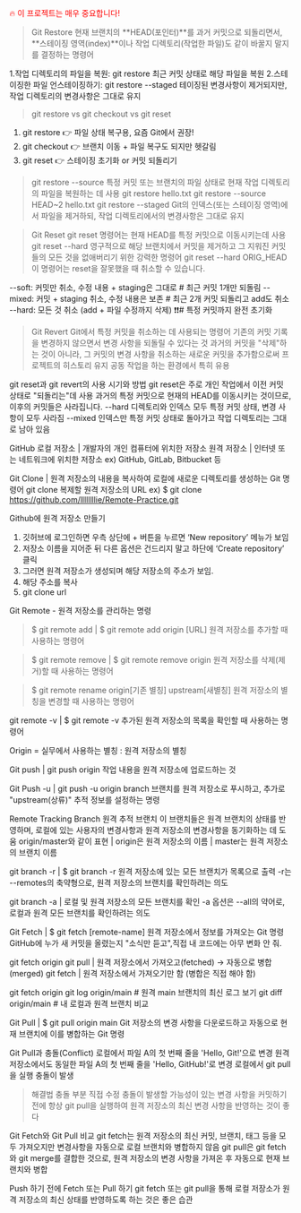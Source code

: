 <span style="color: red">🔥 이 프로젝트는 매우 중요합니다!</span>
>Git Restore
현재 브랜치의 **HEAD(포인터)**를 과거 커밋으로 되돌리면서,
**스테이징 영역(index)**이나 작업 디렉토리(작업한 파일)도
같이 바꿀지 말지를 결정하는 명령어

1.작업 디렉토리의 파일을 복원:  git restore <file>
최근 커밋 상태로 해당 파일을 복원
2.스테이징한 파일 언스테이징하기: git restore --staged <file>
테이징된 변경사항이 제거되지만, 작업 디렉토리의 변경사항은 그대로 유지

> git restore vs git checkout vs git reset
1. git restore 👉 파일 상태 복구용, 요즘 Git에서 권장!
2. git checkout 👉 브랜치 이동 + 파일 복구도 되지만 헷갈림
3. git reset 👉 스테이징 초기화 or 커밋 되돌리기

> git restore --source
특정 커밋 또는 브랜치의 파일 상태로 현재 작업 디렉토리의 파일을 복원하는 데 사용
git restore hello.txt
git restore --source HEAD~2 hello.txt
git restore --staged
Git의 인덱스(또는 스테이징 영역)에서 파일을 제거하되, 작업 디렉토리에서의 변경사항은 그대로 유지

> Git Reset
git reset <commit-hash> 명령어는 현재 HEAD를 특정 커밋으로 이동시키는데 사용
> git reset --hard
영구적으로 해당 브랜치에서 커밋을 제거하고 그 지워진 커밋들의 모든 것을 없애버리기 위한 강력한 명령어
> git reset --hard ORIG_HEAD
이 명령어는 reset을 잘못했을 때 취소할 수 있습니다.

--soft: 커밋만 취소, 수정 내용 + staging은 그대로  # 최근 커밋 1개만 되돌림
--mixed: 커밋 + staging 취소, 수정 내용은 보존 # 최근 2개 커밋 되돌리고 add도 취소
--hard: 모든 것 취소 (add + 파일 수정까지 삭제) ❗❗# 특정 커밋까지 완전 초기화

> Git Revert
Git에서 특정 커밋을 취소하는 데 사용되는 명령어
기존의 커밋 기록을 변경하지 않으면서 변경 사항을 되돌릴 수 있다는 것
과거의 커밋을 "삭제"하는 것이 아니라, 그 커밋의 변경 사항을 취소하는 새로운 커밋을 추가함으로써 프로젝트의 히스토리 유지
공동 작업을 하는 환경에서 특히 유용

git reset과 git revert의 사용 시기와 방법
git reset은 주로 개인 작업에서 이전 커밋 상태로 "되돌리는"데 사용
과거의 특정 커밋으로 현재의 HEAD를 이동시키는 것이므로, 이후의 커밋들은 사라집니다.
--hard 디렉토리와 인덱스 모두 특정 커밋 상태, 변경 사항이 모두 사라짐
--mixed 인덱스만 특정 커밋 상태로 돌아가고 작업 디렉토리는 그대로 남아 있음

GitHub
로컬 저장소 |  개발자의 개인 컴퓨터에 위치한 저장소
원격 저장소 | 인터넷 또는 네트워크에 위치한 저장소 ex) GitHub, GitLab, Bitbucket 등

Git Clone | 원격 저장소의 내용을 복사하여 로컬에 새로운 디렉토리를 생성하는 Git 명령어
git clone 복제할 원격 저장소의 URL ex) $ git clone https://github.com/llllllllie/Remote-Practice.git

Github에 원격 저장소 만들기 
1) 깃허브에 로그인하면 우측 상단에 + 버튼을 누르면 ‘New repository’ 메뉴가 보임
2) 저장소 이름을 지어준 뒤 다른 옵션은 건드리지 말고 하단에 ‘Create repository’  클릭
3) 그러면 원격 저장소가 생성되며 해당 저장소의 주소가 보임.
4) 해당 주소를 복사
5) git clone url

Git Remote - 원격 저장소를 관리하는 명령
> $ git remote add | $ git remote add origin [URL]
원격 저장소를 추가할 때 사용하는 명령어

> $ git remote remove | $ git remote remove origin
원격 저장소를 삭제(제거)할 때 사용하는 명령어

> $ git remote rename origin[기존 별칭] upstream[새별칭]
원격 저장소의 별칭을 변경할 때 사용하는 명령어

git remote -v | $ git remote -v
추가된 원격 저장소의 목록을 확인할 때 사용하는 명령어

Origin = 실무에서 사용하는 별칭
<remote> : 원격 저장소의 별칭

Git push | git push origin <branch>
작업 내용을 원격 저장소에 업로드하는 것

Git Push -u | git push -u origin branch
브랜치를 원격 저장소로 푸시하고, 추가로 "upstream(상류)" 추적 정보를 설정하는 명령

Remote Tracking Branch 원격 추적 브랜치
이 브랜치들은 원격 브랜치의 상태를 반영하며, 로컬에 있는 사용자의 변경사항과 원격 저장소의 변경사항을 동기화하는 데 도움
 origin/master와 같이 표현 | origin은 원격 저장소의 이름 | master는 원격 저장소의 브랜치 이름

git branch -r |  $ git branch -r
원격 저장소에 있는 모든 브랜치가 목록으로 출력
-r는 --remotes의 축약형으로, 원격 저장소의 브랜치를 확인하려는 의도

git branch -a | 로컬 및 원격 저장소의 모든 브랜치를 확인
-a 옵션은 --all의 약어로, 로컬과 원격 모든 브랜치를 확인하려는 의도

Git Fetch | $ git fetch [remote-name]
원격 저장소에서 정보를 가져오는 Git 명령
GitHub에 누가 새 커밋을 올렸는지 "소식만 듣고",직접 내 코드에는 아무 변화 안 줘.

git fetch origin
git pull | 원격 저장소에서 가져오고(fetched) → 자동으로 병합(merged)
git fetch | 원격 저장소에서 가져오기만 함 (병합은 직접 해야 함)

git fetch origin
git log origin/main     # 원격 main 브랜치의 최신 로그 보기
git diff origin/main    # 내 로컬과 원격 브랜치 비교

Git Pull | $ git pull origin main
Git 저장소의 변경 사항을 다운로드하고 자동으로 현재 브랜치에 이를 병합하는 Git 명령

Git Pull과 충돌(Conflict)
로컬에서 파일 A의 첫 번째 줄을 'Hello, Git!'으로 변경
원격 저장소에서도 동일한 파일 A의 첫 번째 줄을 'Hello, GitHub!'로 변경
로컬에서 git pull을 실행
충돌이 발생

> 해결법
충돌 부분 직접 수정
충돌이 발생할 가능성이 있는 변경 사항을 커밋하기 전에
항상 git pull을 실행하여 원격 저장소의 최신 변경 사항을 반영하는 것이 좋다

Git Fetch와 Git Pull 비교
git fetch는 원격 저장소의 최신 커밋, 브랜치, 태그 등을 모두 가져오지만 변경사항을 자동으로 로컬 브랜치와 병합하지 않음
git pull은 git fetch와 git merge를 결합한 것으로, 원격 저장소의 변경 사항을 가져온 후 자동으로 현재 브랜치와 병합

Push 하기 전에 Fetch 또는 Pull 하기
git fetch 또는 git pull을 통해 로컬 저장소가 원격 저장소의 최신 상태를 반영하도록 하는 것은 좋은 습관



